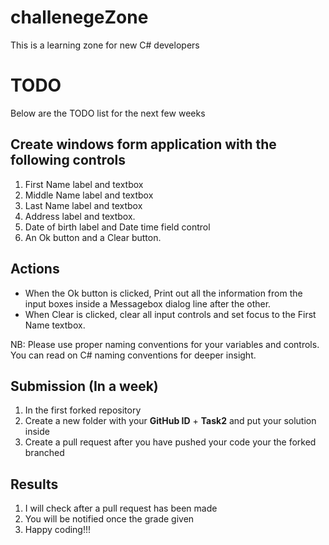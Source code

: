 # challenegeZone
This is a learning zone for new C# developers

# TODO
Below are the TODO list for the next few weeks

## Create windows form application with the following controls
1. First Name label and textbox
2. Middle Name label and textbox
3. Last Name label and textbox
4. Address label and textbox.
5. Date of birth label and Date time field control
6. An Ok button and a Clear button.

## Actions
- When the Ok button is clicked, Print out all the information from the input boxes inside a Messagebox dialog line after the other.
- When Clear is clicked, clear all input controls and set focus to the First Name textbox.

NB: Please use proper naming conventions for your variables and controls. You can read on C# naming conventions for deeper insight.



## Submission (In a week)

1. In the first forked repository
2. Create a new folder with your **GitHub ID** + **Task2** and put your solution inside
3. Create a pull request after you have pushed your code your the forked branched


## Results

1. I will check after a pull request has been made
2. You will be notified once the grade given
3. Happy coding!!!



